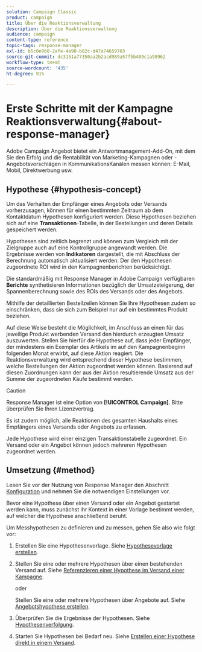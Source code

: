 ```yaml
---
solution: Campaign Classic
product: campaign
title: Über die Reaktionsverwaltung
description: Über die Reaktionsverwaltung
audience: campaign
content-type: reference
topic-tags: response-manager
exl-id: b5c0e960-2afe-4a98-b82c-d47a74659703
source-git-commit: dc3151a77350aa2b2acd989a57f5b489c1a98962
workflow-type: tm+mt
source-wordcount: '435'
ht-degree: 91%

---
```


# Erste Schritte mit der Kampagne Reaktionsverwaltung{#about-response-manager}

Adobe Campaign Angebot bietet ein Antwortmanagement-Add-On, mit dem Sie den Erfolg und die Rentabilität von Marketing-Kampagnen oder -Angebotsvorschlägen in KommunikationsKanälen messen können: E-Mail, Mobil, Direktwerbung usw.

## Hypothese {#hypothesis-concept}

Um das Verhalten der Empfänger eines Angebots oder Versands vorherzusagen, können für einen bestimmten Zeitraum ab dem Kontaktdatum Hypothesen konfiguriert werden. Diese Hypothesen beziehen sich auf eine **Transaktionen**-Tabelle, in der Bestellungen und deren Details gespeichert werden.

Hypothesen sind zeitlich begrenzt und können zum Vergleich mit der Zielgruppe auch auf eine Kontrollgruppe angewandt werden. Die Ergebnisse werden von **Indikatoren** dargestellt, die mit Abschluss der Berechnung automatisch aktualisiert werden. Der den Hypothesen zugeordnete ROI wird in den Kampagnenberichten berücksichtigt.

Die standardmäßig mit Response Manager in Adobe Campaign verfügbaren **Berichte** synthetisieren Informationen bezüglich der Umsatzsteigerung, der Spannenberechnung sowie des ROIs des Versands oder des Angebots.

Mithilfe der detaillierten Bestellzeilen können Sie Ihre Hypothesen zudem so einschränken, dass sie sich zum Beispiel nur auf ein bestimmtes Produkt beziehen.

Auf diese Weise besteht die Möglichkeit, im Anschluss an einen für das jeweilige Produkt werbenden Versand den hierdurch erzeugten Umsatz auszuwerten. Stellen Sie hierfür die Hypothese auf, dass jeder Empfänger, der mindestens ein Exemplar des Artikels im auf den Kampagnenbeginn folgenden Monat erwirbt, auf diese Aktion reagiert. Die Reaktionsverwaltung wird entsprechend dieser Hypothese bestimmen, welche Bestellungen der Aktion zugeordnet werden können. Basierend auf diesen Zuordnungen kann der aus der Aktion resultierende Umsatz aus der Summe der zugeordneten Käufe bestimmt werden.

>[!CAUTION]
>
>Response Manager ist eine Option von **[!UICONTROL Campaign]**. Bitte überprüfen Sie Ihren Lizenzvertrag.

Es ist zudem möglich, alle Reaktionen des gesamten Haushalts eines Empfängers eines Versands oder Angebots zu erfassen.

Jede Hypothese wird einer einzigen Transaktionstabelle zugeordnet. Ein Versand oder ein Angebot können jedoch mehreren Hypothesen zugeordnet werden.

## Umsetzung {#method}

Lesen Sie vor der Nutzung von Response Manager den Abschnitt [Konfiguration](../../campaign/using/configuration.md) und nehmen Sie die notwendigen Einstellungen vor.

Bevor eine Hypothese über einen Versand oder ein Angebot gestartet werden kann, muss zunächst ihr Kontext in einer Vorlage bestimmt werden, auf welcher die Hypothese anschließend beruht.

Um Messhypothesen zu definieren und zu messen, gehen Sie also wie folgt vor:

1. Erstellen Sie eine Hypothesenvorlage. Siehe [Hypothesevorlage erstellen](../../campaign/using/hypothesis-templates.md#creating-a-hypothesis-model).
1. Stellen Sie eine oder mehrere Hypothesen über einen bestehenden Versand auf. Siehe [Referenzieren einer Hypothese im Versand einer Kampagne](../../campaign/using/creating-hypotheses.md#referencing-a-hypothesis-in-a-campaign-delivery).

   oder

   Stellen Sie eine oder mehrere Hypothesen über Angebote auf. Siehe [Angebotshypothese erstellen](../../campaign/using/creating-hypotheses.md#creating-a-hypothesis-on-an-offer).

1. Überprüfen Sie die Ergebnisse der Hypothesen. Siehe [Hypothesenverfolgung](../../campaign/using/hypothesis-tracking.md).
1. Starten Sie Hypothesen bei Bedarf neu. Siehe [Erstellen einer Hypothese direkt in einem Versand](../../campaign/using/creating-hypotheses.md#creating-a-hypothesis-on-the-fly-on-a-delivery).
